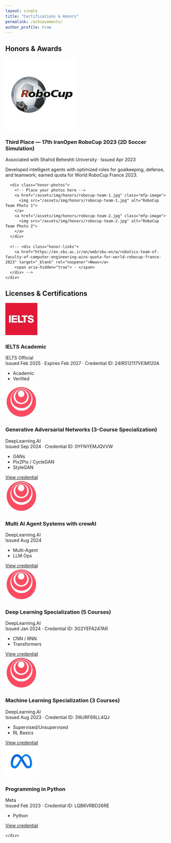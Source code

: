 ```yaml
---
layout: single
title: "Certifications & Honors"
permalink: /achievements/
author_profile: true
---
```




## Honors & Awards

<section class="honor-grid">

  <article class="honor-card">
    <img class="honor-card__logo" src="/assets/img/logos/robocup.jpg" alt="RoboCup">
    <div class="honor-card__body">
      <h3 class="honor-card__title">Third Place — 17th IranOpen RoboCup 2023 (2D Soccer Simulation)</h3>
      <div class="honor-card__org">
        Associated with Shahid Beheshti University · Issued Apr 2023
      </div>
      <p class="honor-card__summary">
        Developed intelligent agents with optimized roles for goalkeeping, defense, and teamwork; earned quota for World RoboCup France 2023.
      </p>

      <div class="honor-photos">
        <!-- Place your photos here -->
        <a href="/assets/img/honors/robocup-team-1.jpg" class="mfp-image">
          <img src="/assets/img/honors/robocup-team-1.jpg" alt="RoboCup Team Photo 1">
        </a>
        <a href="/assets/img/honors/robocup-team-2.jpg" class="mfp-image">
          <img src="/assets/img/honors/robocup-team-2.jpg" alt="RoboCup Team Photo 2">
        </a>
      </div>

      <!-- <div class="honor-links">
        <a href="https://en.sbu.ac.ir/en/web/sbu-en/w/robotics-team-of-faculty-of-computer-engineering-wins-quota-for-world-robocup-france-2023" target="_blank" rel="noopener">News</a>
        <span aria-hidden="true"> · </span>
      </div> -->
    </div>
  </article>

</section>



## Licenses & Certifications

<section class="cert-grid">

  <!-- IELTS -->
  <article class="cert-card">
    <img class="cert-card__logo" src="/assets/img/logos/ielts.jpg" alt="IELTS">
    <div class="cert-card__body">
      <h3 class="cert-card__title">IELTS Academic</h3>
      <div class="cert-card__org">IELTS Official</div>
      <div class="cert-card__meta">Issued Feb 2025 · Expires Feb 2027 · Credential ID: 24IR512117VEIM120A</div>
      <ul class="cert-card__badges">
        <li class="badge"><i class="fas fa-language"></i> Academic</li>
        <li class="badge"><i class="far fa-id-badge"></i> Verified</li>
      </ul>
      <!-- <a class="cert-link" href="YOUR_LINK">View credential</a> -->
    </div>
  </article>

  <!-- GANs Specialization -->
  <article class="cert-card">
    <img class="cert-card__logo" src="/assets/img/logos/deeplearningai.jpg" alt="DeepLearning.AI">
    <div class="cert-card__body">
      <h3 class="cert-card__title">Generative Adversarial Networks (3-Course Specialization)</h3>
      <div class="cert-card__org">DeepLearning.AI</div>
      <div class="cert-card__meta">Issued Sep 2024 · Credential ID: 0YFNYEMJQVVW</div>
      <ul class="cert-card__badges">
        <li class="badge"><i class="fas fa-project-diagram"></i> GANs</li>
        <li class="badge"><i class="fas fa-clone"></i> Pix2Pix / CycleGAN</li>
        <li class="badge"><i class="fas fa-images"></i> StyleGAN</li>
      </ul>
      <a class="cert-link" href="https://www.coursera.org/account/accomplishments/specialization/0YFNYEMJQVVW">View credential</a>
    </div>
  </article>

  <!-- Multi-Agent crewAI -->
  <article class="cert-card">
    <img class="cert-card__logo" src="/assets/img/logos/deeplearningai.jpg" alt="DeepLearning.AI">
    <div class="cert-card__body">
      <h3 class="cert-card__title">Multi AI Agent Systems with crewAI</h3>
      <div class="cert-card__org">DeepLearning.AI</div>
      <div class="cert-card__meta">Issued Aug 2024</div>
      <ul class="cert-card__badges">
        <li class="badge"><i class="fas fa-users-cog"></i> Multi-Agent</li>
        <li class="badge"><i class="fas fa-robot"></i> LLM Ops</li>
      </ul>
      <a class="cert-link" href="https://learn.deeplearning.ai/accomplishments/4b048f51-bc25-4e85-9e05-63279e790b43?usp=sharing">View credential</a>
    </div>
  </article>

  <!-- Deep Learning Spec -->
  <article class="cert-card">
    <img class="cert-card__logo" src="/assets/img/logos/deeplearningai.jpg" alt="DeepLearning.AI">
    <div class="cert-card__body">
      <h3 class="cert-card__title">Deep Learning Specialization (5 Courses)</h3>
      <div class="cert-card__org">DeepLearning.AI</div>
      <div class="cert-card__meta">Issued Jan 2024 · Credential ID: 3G2YEFA247AR</div>
      <ul class="cert-card__badges">
        <li class="badge"><i class="fas fa-brain"></i> CNN / RNN</li>
        <li class="badge"><i class="fas fa-microchip"></i> Transformers</li>
      </ul>
      <a class="cert-link" href="https://www.coursera.org/account/accomplishments/specialization/3G2YEFA247AR">View credential</a>
    </div>
  </article>

  <!-- Machine Learning Spec -->
  <article class="cert-card">
    <img class="cert-card__logo" src="/assets/img/logos/deeplearningai.jpg" alt="DeepLearning.AI">
    <div class="cert-card__body">
      <h3 class="cert-card__title">Machine Learning Specialization (3 Courses)</h3>
      <div class="cert-card__org">DeepLearning.AI</div>
      <div class="cert-card__meta">Issued Aug 2023 · Credential ID: 3WJRF69LL4QJ</div>
      <ul class="cert-card__badges">
        <li class="badge"><i class="fas fa-project-diagram"></i> Supervised/Unsupervised</li>
        <li class="badge"><i class="fas fa-chess"></i> RL Basics</li>
      </ul>
      <a class="cert-link" href="https://www.coursera.org/account/accomplishments/specialization/certificate/3WJRF69LL4QJ">View credential</a>
    </div>
  </article>

  <!-- Meta APIs -->
  <!-- <article class="cert-card">
    <img class="cert-card__logo" src="/assets/img/logos/meta.jpg" alt="Meta">
    <div class="cert-card__body">
      <h3 class="cert-card__title">APIs</h3>
      <div class="cert-card__org">Meta</div>
      <div class="cert-card__meta">Issued Jul 2023 · Credential ID: YX8SM2KE5KW4</div>
      <ul class="cert-card__badges">
        <li class="badge"><i class="fas fa-plug"></i> REST</li>
        <li class="badge"><i class="fas fa-database"></i> Data Access</li>
      </ul>
    </div>
  </article> -->

  <!-- Coursera Version Control -->
  <!-- <article class="cert-card">
    <img class="cert-card__logo" src="/assets/img/logos/coursera.jpg" alt="Coursera">
    <div class="cert-card__body">
      <h3 class="cert-card__title">Version Control</h3>
      <div class="cert-card__org">Coursera</div>
      <div class="cert-card__meta">Issued Feb 2023 · Credential ID: MLFUTRMTFTZ5</div>
      <ul class="cert-card__badges">
        <li class="badge"><i class="fab fa-git-alt"></i> Git</li>
      </ul>
    </div>
  </article> -->

  <!-- Coursera Intro to Back-End -->
  <!-- <article class="cert-card">
    <img class="cert-card__logo" src="/assets/img/logos/coursera.jpg" alt="Coursera">
    <div class="cert-card__body">
      <h3 class="cert-card__title">Introduction to Back-End Development</h3>
      <div class="cert-card__org">Coursera</div>
      <div class="cert-card__meta">Issued Feb 2023 · Credential ID: MQHX84UPV7BL</div>
      <ul class="cert-card__badges">
        <li class="badge"><i class="fas fa-database"></i> SQL</li>
        <li class="badge"><i class="fas fa-server"></i> Databases</li>
      </ul>
    </div>
  </article> -->

  <!-- Meta Python -->
  <article class="cert-card">
    <img class="cert-card__logo" src="/assets/img/logos/meta.jpg" alt="Meta">
    <div class="cert-card__body">
      <h3 class="cert-card__title">Programming in Python</h3>
      <div class="cert-card__org">Meta</div>
      <div class="cert-card__meta">Issued Feb 2023 · Credential ID: LQB6VRBD26RE</div>
      <ul class="cert-card__badges">
        <li class="badge"><i class="fab fa-python"></i> Python</li>
      </ul>
      <a class="cert-link" href="https://www.coursera.org/account/accomplishments/certificate/LQB6VRBD26RE">View credential</a>
      
    </div>
  </article>

  <!-- Berklee Guitar
  <article class="cert-card">
    <img class="cert-card__logo" src="/assets/img/logos/berklee.jpg" alt="Berklee College of Music">
    <div class="cert-card__body">
      <h3 class="cert-card__title">How to Play Guitar (4-Course Specialization)</h3>
      <div class="cert-card__org">Berklee College of Music</div>
      <div class="cert-card__meta">Issued May 2024 · Credential ID: BYWN9S77WVDE</div>
      <ul class="cert-card__badges">
        <li class="badge"><i class="fas fa-guitar"></i> Acoustic</li>
        <li class="badge"><i class="fas fa-music"></i> Music Theory</li>
      </ul>
    </div>
  </article> -->

</section>

